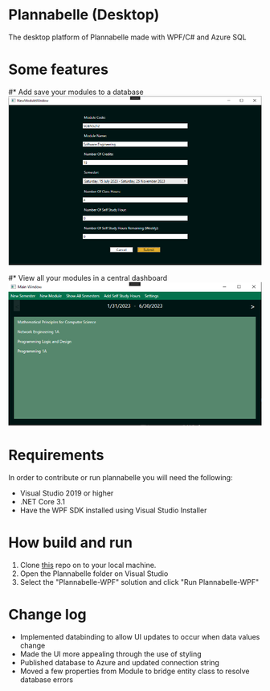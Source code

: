 # Plannabelle (Desktop)

The desktop platform of Plannabelle made with WPF/C# and Azure SQL

# Some features
#* Add save your modules to a database
![Creating a module](../Images/WPF/NewModuleWindow.png)

#* View all your modules in a central dashboard
![Viewing modules](../Images/WPF/MainWindow.png)

# Requirements
In order to contribute or run plannabelle you will need the following:
- Visual Studio 2019 or higher
- .NET Core 3.1
- Have the WPF SDK installed using Visual Studio Installer

# How build and run
1) Clone [this](https://github.com/MfundoZA/Plannabelle) repo on to your local machine.
2) Open the Plannabelle folder on Visual Studio
3) Select the "Plannabelle-WPF" solution and click "Run Plannabelle-WPF"

# Change log
* Implemented databinding to allow UI updates to occur when data values change
* Made the UI more appealing through the use of styling
* Published database to Azure and updated connection string
* Moved a few properties from Module to bridge entity class to resolve database errors
